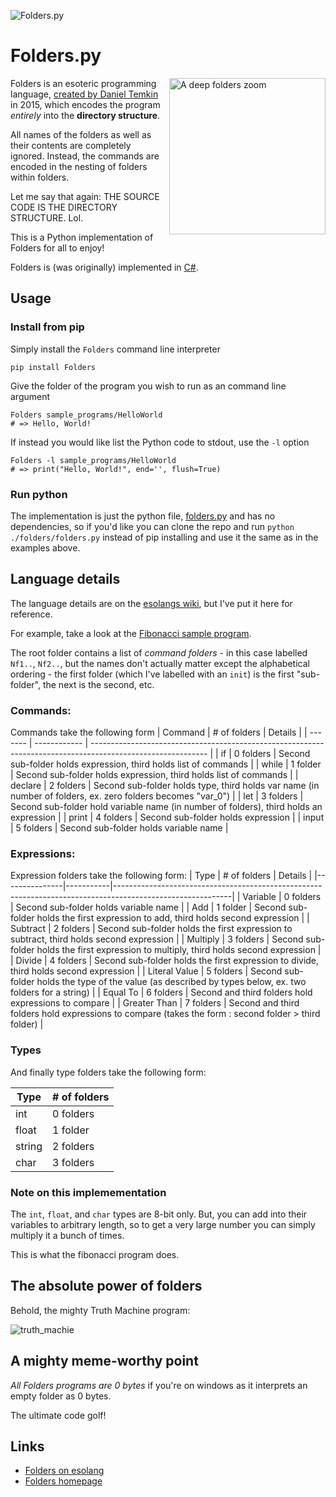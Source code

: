 ![Folders.py](https://socialify.git.ci/sinakhalili/Folders.py/image?description=1&descriptionEditable=Implementation%20of%20the%20Folders%20%F0%9F%93%82%20esoteric%20programming%20language%2C%20a%20language%20with%20no%20code%20and%20just%20folders.&font=Inter&language=1&logo=https%3A%2F%2Fsocialify.git.ci%2Fsinakhalili%2FFolders.py%2Fimage%3Fdescription%3D1%26descriptionEditable%3DImplementation%2520of%2520the%2520Folders%2520%25F0%259F%2593%2582%2520esoteric%2520programming%2520language%252C%2520a%2520language%2520with%2520no%2520code%2520and%2520just%2520folders.%26font%3DInter%26language%3D1%26logo%3Dhttps%253A%252F%252Fsocialify.git.ci%252Fsinakhalili%252FFolders.py%252Fimage%253Fdescription%253D1%2526descriptionEditable%253DImplementation%252520of%252520the%252520Folders%252520%2525F0%25259F%252593%252582%252520esoteric%252520programming%252520language%25252C%252520a%252520language%252520with%252520no%252520code%252520and%252520just%252520folders.%2526font%253DInter%2526language%253D1%2526logo%253Dhttps%25253A%25252F%25252Fsocialify.git.ci%25252Fsinakhalili%25252FFolders.py%25252Fimage%25253Fdescription%25253D1%252526descriptionEditable%25253DImplementation%25252520of%25252520the%25252520Folders%25252520%252525F0%2525259F%25252593%25252582%25252520esoteric%25252520programming%25252520language%2525252C%25252520a%25252520language%25252520with%25252520no%25252520code%25252520and%25252520just%25252520folders.%252526font%25253DInter%252526language%25253D1%252526pattern%25253DPlus%252526theme%25253DLight%2526pattern%253DPlus%2526theme%253DLight%26pattern%3DPlus%26theme%3DLight&pattern=Plus&theme=Light)

# Folders.py

<img src="https://gist.githubusercontent.com/SinaKhalili/5384cae0c5a448c95099ca4bb573a774/raw/a0f7df8724eebec50b630b836445418617f66c0f/folders_gif.gif" align="right"
     alt="A deep folders zoom" width="250">

Folders is an esoteric programming language, [created by Daniel Temkin](http://danieltemkin.com/Esolangs/Folders/) in 2015, which encodes the program _entirely_ into the **directory structure**.

All names of the folders as well as their contents are completely ignored. Instead, the commands
are encoded in the nesting of folders within folders.

Let me say that again: THE SOURCE CODE IS THE DIRECTORY STRUCTURE. Lol. 

This is a Python implementation of Folders for all to enjoy!

Folders is (was originally) implemented in [C#](https://github.com/rottytooth/Folders).

## Usage

### Install from pip
Simply install the `Folders` command line interpreter
```
pip install Folders
```

Give the folder of the program you wish to run as an command line argument

```
Folders sample_programs/HelloWorld
# => Hello, World!
```

If instead you would like list the Python code to stdout, use the `-l` option

```
Folders -l sample_programs/HelloWorld
# => print("Hello, World!", end='', flush=True)
```

### Run python
The implementation is just the python file, [folders.py](./folders/folders.py) and has no dependencies, so if you'd like you can clone the repo and run `python ./folders/folders.py` instead of pip installing and use it the same as in the examples above.



## Language details

The language details are on the [esolangs wiki](https://esolangs.org/wiki/Folders), but I've put it here for reference.

For example, take a look at the [Fibonacci sample program](./sample_programs/Fibonacci).

The root folder contains a list of _command folders_ - in this case labelled `Nf1..`, `Nf2..`, but the names don't actually matter except the alphabetical ordering - the first folder (which I've labelled with an `init`) is the first "sub-folder", the next is the second, etc.

### Commands:

Commands take the following form
| Command | # of folders | Details |
| ------- | ------------ | ----------------------------------------------------------------------------------------------------------- |
| if | 0 folders | Second sub-folder holds expression, third holds list of commands |
| while | 1 folder | Second sub-folder holds expression, third holds list of commands |
| declare | 2 folders | Second sub-folder holds type, third holds var name (in number of folders, ex. zero folders becomes "var_0") |
| let | 3 folders | Second sub-folder hold variable name (in number of folders), third holds an expression |
| print | 4 folders | Second sub-folder holds expression |
| input | 5 folders | Second sub-folder holds variable name | 

### Expressions:

Expression folders take the following form:
| Type | # of folders | Details |
|---------------|-----------|-----------------------------------------------------------------------------------------------------------|
| Variable | 0 folders | Second sub-folder holds variable name |
| Add | 1 folder | Second sub-folder holds the first expression to add, third holds second expression |
| Subtract | 2 folders | Second sub-folder holds the first expression to subtract, third holds second expression |
| Multiply | 3 folders | Second sub-folder holds the first expression to multiply, third holds second expression |
| Divide | 4 folders | Second sub-folder holds the first expression to divide, third holds second expression |
| Literal Value | 5 folders | Second sub-folder holds the type of the value (as described by types below, ex. two folders for a string) |
| Equal To | 6 folders | Second and third folders hold expressions to compare |
| Greater Than | 7 folders | Second and third folders hold expressions to compare (takes the form : second folder > third folder) |

### Types

And finally type folders take the following form:

| Type   | # of folders |
| ------ | ------------ |
| int    | 0 folders    |
| float  | 1 folder     |
| string | 2 folders    |
| char   | 3 folders    |

### Note on this implemementation

The `int`, `float`, and `char` types are 8-bit only. But, you can add into their variables to arbitrary length, so to get a very large number you can simply multiply it a bunch of times.

This is what the fibonacci program does.

## The absolute power of folders

Behold, the mighty Truth Machine program:

![truth_machie](truth_machine.png)

## A mighty meme-worthy point

_All Folders programs are 0 bytes_ if you're on windows as it interprets an empty folder as 0 bytes.

The ultimate code golf!

## Links

- [Folders on esolang](https://esolangs.org/wiki/Folders)
- [Folders homepage](http://danieltemkin.com/Esolangs/Folders/)
